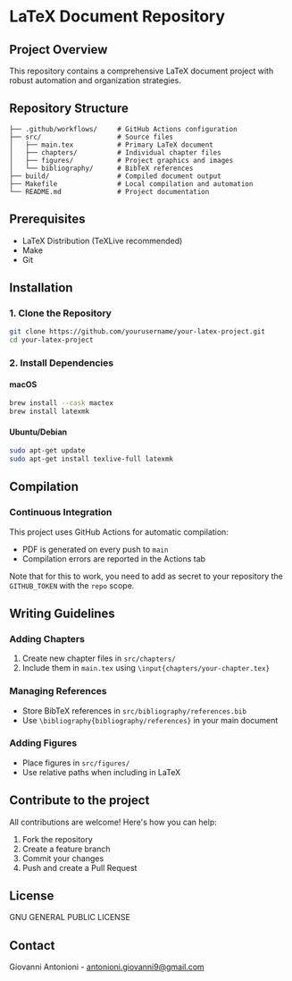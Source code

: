 # LaTeX Document Repository

## Project Overview
This repository contains a comprehensive LaTeX document project with robust automation and organization strategies.

## Repository Structure
```
├── .github/workflows/     # GitHub Actions configuration
├── src/                   # Source files
│   ├── main.tex           # Primary LaTeX document
│   ├── chapters/          # Individual chapter files
│   ├── figures/           # Project graphics and images
│   └── bibliography/      # BibTeX references
├── build/                 # Compiled document output
├── Makefile               # Local compilation and automation
└── README.md              # Project documentation
```

## Prerequisites
- LaTeX Distribution (TeXLive recommended)
- Make
- Git

## Installation

### 1. Clone the Repository
```bash
git clone https://github.com/yourusername/your-latex-project.git
cd your-latex-project
```

### 2. Install Dependencies
#### macOS
```bash
brew install --cask mactex
brew install latexmk
```

#### Ubuntu/Debian
```bash
sudo apt-get update
sudo apt-get install texlive-full latexmk
```

## Compilation


### Continuous Integration
This project uses GitHub Actions for automatic compilation:
- PDF is generated on every push to `main`
- Compilation errors are reported in the Actions tab

Note that for this to work, you need to add as secret to your repository the `GITHUB_TOKEN` with the `repo` scope.

## Writing Guidelines

### Adding Chapters
1. Create new chapter files in `src/chapters/`
2. Include them in `main.tex` using `\input{chapters/your-chapter.tex}`

### Managing References
- Store BibTeX references in `src/bibliography/references.bib`
- Use `\bibliography{bibliography/references}` in your main document

### Adding Figures
- Place figures in `src/figures/`
- Use relative paths when including in LaTeX

## Contribute to the project
All contributions are welcome! Here's how you can help:
1. Fork the repository
2. Create a feature branch
3. Commit your changes
4. Push and create a Pull Request

## License
GNU GENERAL PUBLIC LICENSE

## Contact
Giovanni Antonioni - antonioni.giovanni9@gmail.com